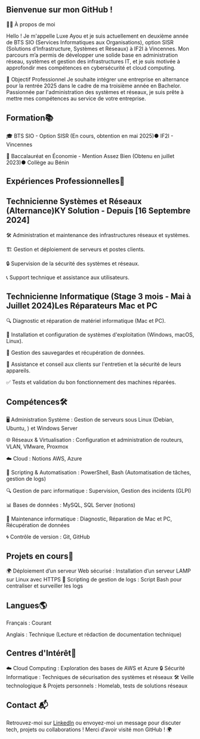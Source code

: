 ## Bienvenue sur mon GitHub !

🙋‍♀️ À propos de moi

Hello ! Je m'appelle Luxe Ayou et je suis actuellement en deuxième année de BTS SIO (Services Informatiques aux Organisations), option SISR (Solutions d’Infrastructure, Systèmes et Réseaux) à IF2I à Vincennes. Mon parcours m’a permis de développer une solide base en administration réseau, systèmes et gestion des infrastructures IT, et je suis motivée à approfondir mes compétences en cybersécurité et cloud computing.

🎯 Objectif Professionnel
Je souhaite intégrer une entreprise en alternance pour la rentrée 2025 dans le cadre de ma troisième année en Bachelor. Passionnée par l'administration des systèmes et réseaux, je suis prête à mettre mes compétences au service de votre entreprise.

## Formation📚 

🎓 BTS SIO - Option SISR (En cours, obtention en mai 2025)● IF2I - Vincennes

📜 Baccalauréat en Économie - Mention Assez Bien (Obtenu en juillet 2023)● Collège au Bénin

 ## Expériences Professionnelles💼 
 ## Technicienne Systèmes et Réseaux (Alternance)KY Solution - Depuis [16 Septembre 2024]
 
🛠️ Administration et maintenance des infrastructures réseaux et systèmes.

🏗️ Gestion et déploiement de serveurs et postes clients.

🔒 Supervision de la sécurité des systèmes et réseaux.

📞 Support technique et assistance aux utilisateurs.

## Technicienne Informatique (Stage 3 mois - Mai à Juillet 2024)Les Réparateurs Mac et PC
🔍 Diagnostic et réparation de matériel informatique (Mac et PC).

💾 Installation et configuration de systèmes d'exploitation (Windows, macOS, Linux).

📀 Gestion des sauvegardes et récupération de données.

🤝 Assistance et conseil aux clients sur l'entretien et la sécurité de leurs appareils.

✅ Tests et validation du bon fonctionnement des machines réparées.

## Compétences🛠️
🖥️ Administration Système : Gestion de serveurs sous Linux (Debian, Ubuntu, ) et Windows Server

🌐 Réseaux & Virtualisation : Configuration et administration de routeurs, VLAN, VMware, Proxmox

☁️ Cloud : Notions AWS, Azure

🤖 Scripting & Automatisation : PowerShell, Bash (Automatisation de tâches, gestion de logs) 

🔍 Gestion de parc informatique : Supervision, Gestion des incidents (GLPI)

📊 Bases de données : MySQL, SQL Server (notions)

🔧 Maintenance informatique : Diagnostic, Réparation de Mac et PC, Récupération de données

🌀 Contrôle de version : Git, GitHub

## Projets en cours🚀
🌍 Déploiement d’un serveur Web sécurisé : Installation d’un serveur LAMP sur Linux avec HTTPS
📜 Scripting de gestion de logs : Script Bash pour centraliser et surveiller les logs

## Langues🌎
  Français : Courant

  Anglais : Technique (Lecture et rédaction de documentation technique)

## Centres d'Intérêt🎨
☁️ Cloud Computing : Exploration des bases de AWS et Azure
🔒 Sécurité Informatique : Techniques de sécurisation des systèmes et réseaux
🛠️ Veille technologique & Projets personnels : Homelab, tests de solutions réseaux

## Contact 📬
Retrouvez-moi sur [LinkedIn](https://www.linkedin.com/in/luxe-ayou)
 ou envoyez-moi un message pour discuter tech, projets ou collaborations !
Merci d’avoir visité mon GitHub ! 🌍
